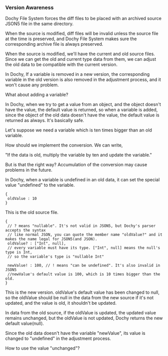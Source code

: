 ### Version Awareness

Dochy File System forces the diff files to be placed with 
 an archived source JSON5 file in the same directory.

When the source is modified, diff files will be invalid unless 
the source file at the time is preserved, and Dochy File System makes sure
the corresponding archive file is always preserved.

When the source is modified, we'll have the current and old source files.
Since we can get the old and current type data from them,
we can adjust the old data to be compatible with the current version.

In Dochy, If a variable is removed in a new version, 
the corresponding variable in the old version is also removed in the adjustment process, 
and it won't cause any problem.

What about adding a variable?

In Dochy, when we try to get a value from an object, 
and the object doesn't have the value, the default value is returned,
so when a variable is added, since the object of the old data doesn't have the value,
the default value is returned as always. It's basically safe.

Let's suppose we need a variable which is ten times bigger than an old variable.

How should we implement the conversion. We can write,

"If the data is old, multiply the variable by ten and update the variable."

But is that the right way? Accumulation of the conversion may cause problems in the future.

In Dochy, when a variable is undefined in an old data, it can set the special value "undefined" to the variable.

```json5
{
 oldValue : 10
}
```
 This is the old source file.
```json5
{
 // ? means "nullable". It's not valid in JSON5, but Dochy's parser accepts the syntax
 // like normal JSON, you can quote the member name "oldValue?" and it makes the name legal for JSON5(and JSON).   
 oldValue? : ["Int", null], 
 // every variable must have its type. ["Int", null] means the null's type is Int,
 // so the variable's type is "nullable Int"
 
 newValue! : 100, // ! means "can be undefined". It's also invalid in JSON5
 //newValue's default value is 100, which is 10 times bigger than the old.
}
 ```
This is the new version. oldValue's default value has been changed to null, 
so the oldValue should be null in the data from the new source if it's not updated,
and the value is old, it shouldn't be updated.
 
In data from the old source, if the oldValue is updated, 
the updated value remains unchanged, but the oldValue is not updated,
Dochy returns the new default value(null).

Since the old data doesn't have the variable "newValue", its value is 
changed to "undefined" in the adjustment process.

How to use the value "unchanged"?



